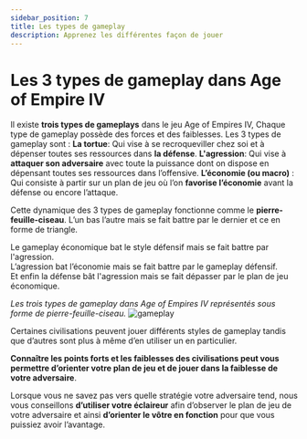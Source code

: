 ```yaml
---
sidebar_position: 7
title: Les types de gameplay
description: Apprenez les différentes façon de jouer
---
```


# Les 3 types de gameplay dans Age of Empire IV

Il existe **trois types de gameplays** dans le jeu Age of Empires IV, Chaque type de gameplay possède des forces et des faiblesses.
Les 3 types de gameplay sont :
**La tortue**: Qui vise à se recroqueviller chez soi et à dépenser toutes ses ressources dans **la défense**.
**L'agression**: Qui vise à **attaquer son adversaire** avec toute la puissance dont on dispose en dépensant toutes ses ressources dans l’offensive.
**L’économie (ou macro)** : Qui consiste à partir sur un plan de jeu où l’on **favorise l’économie** avant la défense ou encore l’attaque. 

Cette dynamique des 3 types de gameplay fonctionne comme le **pierre-feuille-ciseau**. L’un bas l’autre mais se fait battre par le dernier et ce en forme de triangle.

Le gameplay économique bat le style défensif mais se fait battre par l'agression. <br/>
L’agression bat l’économie mais se fait battre par le gameplay défensif. <br/>
Et enfin la défense bât l'agression mais se fait dépasser par le plan de jeu économique. <br/>

_Les trois types de gameplay dans Age of Empires IV représentés sous forme de pierre-feuille-ciseau._
![gameplay](/img/guide/gameplay.png)

Certaines civilisations peuvent jouer différents styles de gameplay tandis que d’autres sont plus à même d’en utiliser un en particulier.

**Connaître les points forts et les faiblesses des civilisations peut vous permettre d’orienter votre plan de jeu et de jouer dans la faiblesse de votre adversaire**.

Lorsque vous ne savez pas vers quelle stratégie votre adversaire tend, nous vous conseillons **d’utiliser votre éclaireur** afin d’observer le plan de jeu de votre adversaire et ainsi **d’orienter le vôtre en fonction** pour que vous puissiez avoir l’avantage.